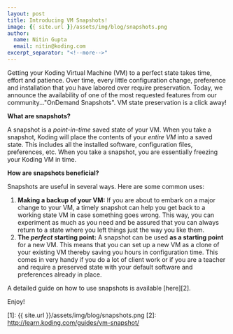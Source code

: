 ```yaml
---
layout: post
title: Introducing VM Snapshots!
image: {{ site.url }}/assets/img/blog/snapshots.png
author:
  name: Nitin Gupta
  email: nitin@koding.com
excerpt_separator: "<!--more-->"
---
```


Getting your Koding Virtual Machine (VM) to a perfect state takes time, effort and patience. Over time, every little configuration change, preference and installation that you have labored over require preservation. Today, we announce the availability of one of the most requested features from our community..."OnDemand Snapshots". VM state preservation is a click away!
<!--more-->

**What are snapshots?**

A snapshot is a _point-in-time_ saved state of your VM. When you take a snapshot, Koding will place the contents of your _entire VM_ into a saved state. This includes all the installed software, configuration files, preferences, etc. When you take a snapshot, you are essentially freezing your Koding VM in time.

**How are snapshots beneficial?**

Snapshots are useful in several ways. Here are some common uses:

1. **Making a backup of your VM:** If you are about to embark on a major change to your VM, a timely snapshot can help you get back to a working state VM in case something goes wrong. This way, you can experiment as much as you need and be assured that you can always return to a state where you left things just the way you like them.
2. **The _perfect_ starting point:** A snapshot can be used **as a starting point** for a new VM. This means that you can set up a new VM as a clone of your existing VM thereby saving you hours in configuration time. This comes in very handy if you do a lot of client work or if you are a teacher and require a preserved state with your default software and preferences already in place.

A detailed guide on how to use snapshots is available [here][2].

Enjoy!


[1]: {{ site.url }}/assets/img/blog/snapshots.png
[2]: http://learn.koding.com/guides/vm-snapshot/
